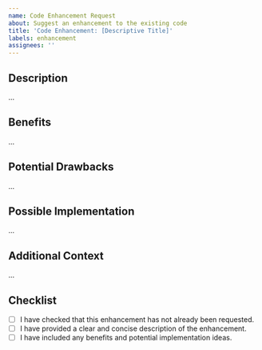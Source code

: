 ```yaml
---
name: Code Enhancement Request
about: Suggest an enhancement to the existing code
title: 'Code Enhancement: [Descriptive Title]'
labels: enhancement
assignees: ''
---
```


## Description

<!-- Describe the enhancement you are proposing. -->

...

## Benefits

<!-- Explain the benefits this enhancement would bring. -->

...

## Potential Drawbacks

<!-- Discuss any potential downsides to the proposed enhancement. -->

...

## Possible Implementation

<!-- If you have ideas about how to implement this, share them here. -->

...

## Additional Context

<!-- Any additional information to understand your request better. -->

...

## Checklist

- [ ] I have checked that this enhancement has not already been requested.
- [ ] I have provided a clear and concise description of the enhancement.
- [ ] I have included any benefits and potential implementation ideas.

<!-- Template by Evgenii Shiliaev - Licensed under CC BY 4.0 -->
<!-- https://github.com/Jekwwer/markdown-docs-kit -->
<!-- Licensed under: https://github.com/Jekwwer/markdown-docs-kit/blob/main/LICENSE -->
